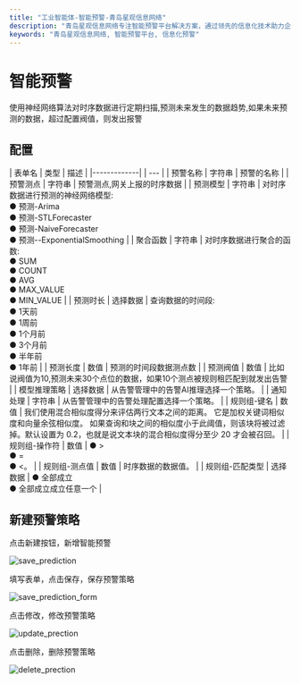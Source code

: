 ```yaml
---
title: "工业智能体-智能预警-青岛星观信息网络"
description: "青岛星观信息网络专注智能预警平台解决方案，通过领先的信息化技术助力企业数字化转型，提供精准、高效的预警服务。"
keywords: "青岛星观信息网络, 智能预警平台, 信息化预警"
---
```


# 智能预警

使用神经网络算法对时序数据进行定期扫描,预测未来发生的数据趋势,如果未来预测的数据，超过配置阀值，则发出报警

## 配置

| 表单名         | 类型 | 描述 |
|-------------|  | --- |
| 预警名称       | 字符串	| 预警的名称 |
| 预警测点       |	字符串 |	预警测点,网关上报的时序数据 |
| 预测模型      |	字符串 |	对时序数据进行预测的神经网络模型:<br/> ● 预测-Arima <br/> ● 预测-STLForecaster <br/> ● 预测-NaiveForecaster <br/> ● 预测--ExponentialSmoothing |
| 聚合函数 |	字符串 |	对时序数据进行聚合的函数:<br/> ● SUM <br/> ● COUNT <br/> ● AVG <br/> ● MAX_VALUE <br/> ● MIN_VALUE |
| 预测时长 |	选择数据 |	查询数据的时间段:<br/> ● 1天前 <br/> ● 1周前 <br/> ● 1个月前 <br/> ● 3个月前 <br/> ● 半年前 <br/> ● 1年前 |
| 预测长度 |	数值 |	预测的时间段数据测点数 |
| 预测阀值 |	数值 |	比如说阀值为10,预测未来30个点位的数据，如果10个测点被规则租匹配到就发出告警 |
| 模型推理策略 |	选择数据 |	从告警管理中的告警AI推理选择一个策略。 |
| 通知处理 | 字符串 |	从告警管理中的告警处理配置选择一个策略。 |
| 规则组-键名 | 数值 |	我们使用混合相似度得分来评估两行文本之间的距离。 它是加权关键词相似度和向量余弦相似度。 如果查询和块之间的相似度小于此阈值，则该块将被过滤掉。默认设置为 0.2，也就是说文本块的混合相似度得分至少 20 才会被召回。 |
| 规则组-操作符 | 数值 |	● ><br/> ● =<br/> ● <。 |
| 规则组-测点值 | 数值 |	时序数据的数据值。 |
| 规则组-匹配类型 | 选择数据 |	● 全部成立<br/> ● 全部成立成立任意一个 |

## 新建预警策略

点击新建按钮，新增智能预警

![save_prediction](/docs-assets/img/ai/prediction/save_prediction.png)

填写表单，点击保存，保存预警策略

![save_prediction_form](/docs-assets/img/ai/prediction/save_prediction_form.png)

点击修改，修改预警策略

![update_prection](/docs-assets/img/ai/prediction/update_prection.png)

点击删除，删除预警策略

![delete_prection](/docs-assets/img/ai/prediction/delete_prection.png)